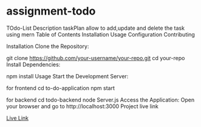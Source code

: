 # assignment-todo



TOdo-List 
Description
taskPlan allow to add,update and delete the task using mern
Table of Contents
Installation
Usage
Configuration
Contributing

Installation
Clone the Repository:

git clone https://github.com/your-username/your-repo.git
cd your-repo
Install Dependencies:

npm install
Usage
Start the Development Server:

for frontend
cd to-do-application
npm start

for backend
cd todo-backend
node Server.js
Access the Application:
Open your browser and go to http://localhost:3000
Project live link

<a href="https://662a9de6c1093d230e4de4ed--stalwart-pixie-8d32b7.netlify.app/
">Live Link</a>

